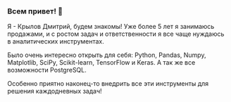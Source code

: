 ### Всем привет! 👋

Я - Крылов Дмитрий, будем знакомы!
Уже более 5 лет я занимаюсь продажами, и с ростом задач и ответственности я все чаще нуждаюсь в аналитических инструментах. 

Было очень интересно открыть для себя: Python, Pandas, Numpy, Matplotlib, SciPy, Scikit-learn, TensorFlow и Keras.
А так же все возможности PostgreSQL.

Особенно приятно наконец-то внедрить все эти инструменты для решения каждодневных задач!

